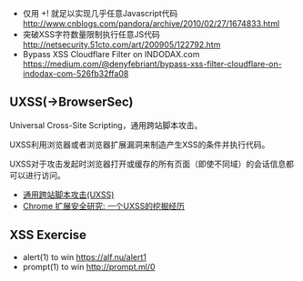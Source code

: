 - 仅用 []()+! 就足以实现几乎任意Javascript代码 http://www.cnblogs.com/pandora/archive/2010/02/27/1674833.html
- 突破XSS字符数量限制执行任意JS代码 http://netsecurity.51cto.com/art/200905/122792.htm
- Bypass XSS Cloudflare Filter on INDODAX.com https://medium.com/@denyfebriant/bypass-xss-filter-cloudflare-on-indodax-com-526fb32ffa08

## UXSS(->BrowserSec)

Universal Cross-Site Scripting，通用跨站脚本攻击。

UXSS利用浏览器或者浏览器扩展漏洞来制造产生XSS的条件并执行代码。

UXSS对于攻击发起时浏览器打开或缓存的所有页面（即使不同域）的会话信息都可以进行访问。

* [通用跨站脚本攻击(UXSS)](http://www.fooying.com/uxss/)
* [Chrome 扩展安全研究: 一个UXSS的挖掘经历](https://www.anquanke.com/post/id/98917)

## XSS Exercise
- alert(1) to win https://alf.nu/alert1
- prompt(1) to win http://prompt.ml/0


